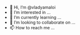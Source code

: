- 👋 Hi, I’m @vladyamaloi
- 👀 I’m interested in ...
- 🌱 I’m currently learning ...
- 💞️ I’m looking to collaborate on ...
- 📫 How to reach me ...

<!---
vladyamaloi/vladyamaloi is a ✨ special ✨ repository because its `README.md` (this file) appears on your GitHub profile.
You can click the Preview link to take a look at your changes.
--->
